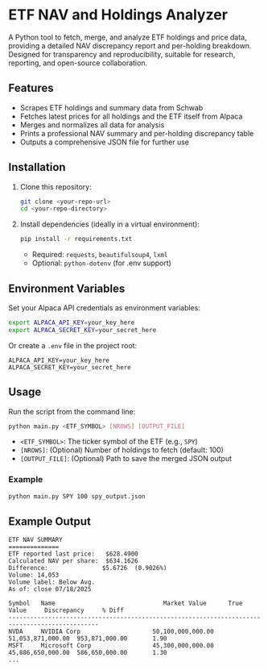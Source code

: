# ETF NAV and Holdings Analyzer

A Python tool to fetch, merge, and analyze ETF holdings and price data, providing a detailed NAV discrepancy report and per-holding breakdown. Designed for transparency and reproducibility, suitable for research, reporting, and open-source collaboration.

## Features
- Scrapes ETF holdings and summary data from Schwab
- Fetches latest prices for all holdings and the ETF itself from Alpaca
- Merges and normalizes all data for analysis
- Prints a professional NAV summary and per-holding discrepancy table
- Outputs a comprehensive JSON file for further use

## Installation
1. Clone this repository:
   ```bash
   git clone <your-repo-url>
   cd <your-repo-directory>
   ```
2. Install dependencies (ideally in a virtual environment):
   ```bash
   pip install -r requirements.txt
   ```
   - Required: `requests`, `beautifulsoup4`, `lxml`
   - Optional: `python-dotenv` (for .env support)

## Environment Variables
Set your Alpaca API credentials as environment variables:
```bash
export ALPACA_API_KEY=your_key_here
export ALPACA_SECRET_KEY=your_secret_here
```
Or create a `.env` file in the project root:
```
ALPACA_API_KEY=your_key_here
ALPACA_SECRET_KEY=your_secret_here
```

## Usage
Run the script from the command line:
```bash
python main.py <ETF_SYMBOL> [NROWS] [OUTPUT_FILE]
```
- `<ETF_SYMBOL>`: The ticker symbol of the ETF (e.g., `SPY`)
- `[NROWS]`: (Optional) Number of holdings to fetch (default: 100)
- `[OUTPUT_FILE]`: (Optional) Path to save the merged JSON output

### Example
```bash
python main.py SPY 100 spy_output.json
```

## Example Output 
```
ETF NAV SUMMARY
==============
ETF reported last price:   $628.4900
Calculated NAV per share:  $634.1626
Difference:               $5.6726  (0.9026%)
Volume: 14,053
Volume label: Below Avg.
As of: close 07/18/2025

Symbol   Name                              Market Value      True Value     Discrepancy     % Diff
-----------------------------------------------------------------------------------------------
NVDA     NVIDIA Corp                    50,100,000,000.00 51,053,871,000.00  953,871,000.00       1.90
MSFT     Microsoft Corp                 45,300,000,000.00 45,886,650,000.00  586,650,000.00       1.30
...
```

